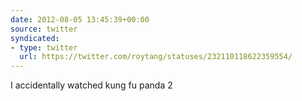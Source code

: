 ```yaml
---
date: 2012-08-05 13:45:39+00:00
source: twitter
syndicated:
- type: twitter
  url: https://twitter.com/roytang/statuses/232110118622359554/
---
```


I accidentally watched kung fu panda 2